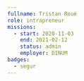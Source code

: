 ```yaml
---
fullname: Tristan Roué
role: intrapreneur
missions:
  - start: 2020-11-03
    end: 2021-02-12
    status: admin
    employer: DINUM
badges:
  - segur
---
```


